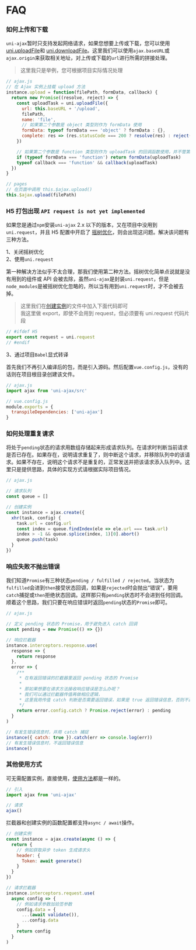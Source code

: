 # FAQ

### **如何上传和下载**

`uni-ajax`暂时只支持发起网络请求，如果您想要上传或下载，您可以使用 [uni.uploadFile][2]和 [uni.downloadFile][3]。这里我们可以使用`ajax.baseURL`或`ajax.origin`来获取相关地址，对上传或下载的`url`进行所需的拼接处理。

> 这里我只是举例，您可根据项目实际情况处理

```Javascript
// ajax.js
// 在 Ajax 实例上挂载 upload 方法
instance.upload = function(filePath, formData, callback) {
  return new Promise((resolve, reject) => {
    const uploadTask = uni.uploadFile({
      url: this.baseURL + '/upload',
      filePath,
      name: 'file',
      // 如果第二个参数是 object 类型则作为 formData 使用
      formData: typeof formData === 'object' ? formData : {},
      complete: res => (res.statusCode === 200 ? resolve(res) : reject(res))
    })

    // 如果第二个参数是 function 类型则作为 uploadTask 的回调函数使用，并不管第三个参数了
    if (typeof formData === 'function') return formData(uploadTask)
    typeof callback === 'function' && callback(uploadTask)
  })
}

// pages
// 在页面中调用 this.$ajax.upload()
this.$ajax.upload(filePath)
```

### **H5 打包出现 `API request is not yet implemented`**

如果您是通过`npm`安装`uni-ajax` 2.x 以下的版本，又在项目中没用到`uni.request`，并且 H5 配置中开启了 [摇树优化][1]，则会出现这问题。解决该问题有三种方法。

1、关闭摇树优化<br />
2、使用`uni.request`

第一种解决方法似乎不太合理，那我们使用第二种方法。摇树优化简单点说就是没有用到的组件或 API 会被去除，虽然`uni-ajax`是封装`uni.request`，但是`node_modules`是被摇树优化忽略的，所以当有用到`uni.request`时，才不会被去掉。

> 这里我们在[创建实例](/instance/create.html)的文件中加入下面代码即可<br />
> 我这里做 export，即使不会用到 request，但必须要有 uni.request 代码片段

```Javascript
// #ifdef H5
export const request = uni.request
// #endif
```

3、通过项目`Babel`显式转译

首先我们不再引入编译后的包，而是引入源码。然后配置`vue.config.js`，没有的话则在项目根目录创建该文件。

```Javascript
// ajax.js
import ajax from 'uni-ajax/src'

// vue.config.js
module.exports = {
  transpileDependencies: ['uni-ajax']
}
```

### 如何处理重复请求

将处于`pending`状态的请求用数组存储起来形成请求队列。在请求时判断当前请求是否已存在。如果存在，说明请求重复了，则中断这个请求，并移除队列中的该请求。如果不存在，说明这个请求不是重复的，正常发送并把该请求添入队列中。这里只是提供思路，具体的实现方式请根据实际项目情况。

```Javascript
// ajax.js

// 请求队列
const queue = []

// 创建实例
const instance = ajax.create({
  xhr(task, config) {
    task.url = config.url
    const index = queue.findIndex(ele => ele.url === task.url)
    index > -1 && queue.splice(index, 1)[0].abort()
    queue.push(task)
  }
})
```

### 响应失败不抛出错误

我们知道`Promise`有三种状态`pending / fulfilled / rejected`。当状态为`fulfilled`会进到`then`接受状态回调，如果是`rejected`时会抛出“错误”，要用`catch`捕捉或`then`拒绝状态回调。这样那只有`pending`状态时不会进到任何回调。顺着这个思路，我们只要在响应错误时返回`pending`状态的`Promise`即可。

```Javascript
// ajax.js

// 定义 pending 状态的 Promise，用于避免进入 catch 回调
const pending = new Promise(() => {})

// 响应拦截器
instance.interceptors.response.use(
  response => {
    return response
  },
  error => {
    /**
     * 在有返回错误的拦截器里返回 pending 状态的 Promise
     *
     * 那如果想要在请求方法接收响应错误是怎么办呢？
     * 我们可以通过拦截器传值再做相应逻辑，
     * 这里我用传值 catch 判断是否需要返回错误，如果是 true 返回错误信息，否则不返回。
     */
    return error.config.catch ? Promise.reject(error) : pending
  }
)

// 有发生错误信息时，并用 catch 捕捉
instance({ catch: true }).catch(err => console.log(err))
// 有发生错误信息时，不返回错误信息
instance()
```

### **其他使用方式**

可无需配置实例，直接使用，[使用方法](/usage/api.html#请求方法)都是一样的。

```Javascript
// 引入
import ajax from 'uni-ajax'

// 请求
ajax()
```

拦截器和创建实例的函数配置都支持`async / await`操作。

```Javascript
// 创建实例
const instance = ajax.create(async () => {
  return {
    // 例如获取异步 token 生成请求头
    header: {
      Token: await generate()
    }
  }
})

// 请求拦截器
instance.interceptors.request.use(
  async config => {
    // 例如请求参数加验签参数
    config.data = {
      ...(await validate()),
      ...config.data
    }
    return config
  }
)
```

[1]: https://ask.dcloud.net.cn/article/36279
[2]: https://uniapp.dcloud.io/api/request/network-file?id=uploadfile
[3]: https://uniapp.dcloud.io/api/request/network-file?id=downloadfile
